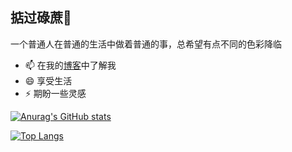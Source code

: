 ## 掂过碌蔗👋

一个普通人在普通的生活中做着普通的事，总希望有点不同的色彩降临

- 📫 在我的[博客](http://oscarsalon.top/)中了解我
- 😄 享受生活
- ⚡ 期盼一些灵感

[![Anurag's GitHub stats](https://github-readme-stats-git-masterrstaa-rickstaa.vercel.app/api?username=oscarab&show_icons=true&count_private=true)](https://github.com/anuraghazra/github-readme-stats)

[![Top Langs](https://github-readme-stats-git-masterrstaa-rickstaa.vercel.app/api/top-langs/?username=oscarab)](https://github.com/anuraghazra/github-readme-stats)
